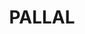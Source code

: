---
lastmod: '2025-04-06T06:05:20+00:00'
latitude: -29.9737811
layout: suburb
longitude: 150.4433102
postcode: '2404'
state: NSW
title: PALLAL
url: /nsw/pallal/
---